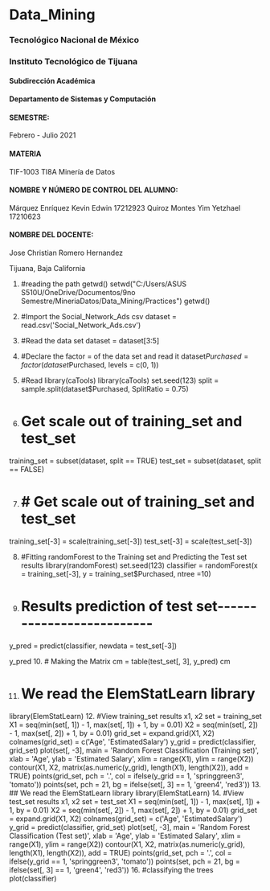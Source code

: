 # Data_Mining

### Tecnológico   Nacional   de   México
### Instituto Tecnológico de Tijuana

#### Subdirección Académica

#### Departamento de Sistemas y Computación



#### SEMESTRE:
Febrero - Julio 2021

#### MATERIA
TIF-1003 TI8A Minería de Datos


#### NOMBRE Y NÚMERO DE CONTROL DEL ALUMNO:
Márquez Enríquez Kevin Edwin		17212923
Quiroz Montes Yim Yetzhael          17210623

#### NOMBRE DEL DOCENTE:
Jose Christian Romero Hernandez


Tijuana, Baja California				
</p>


1. #reading the path
getwd()
setwd("C:/Users/ASUS S510U/OneDrive/Documentos/9no Semestre/MineriaDatos/Data_Mining/Practices")
getwd()
2. #Import the Social_Network_Ads csv
dataset = read.csv('Social_Network_Ads.csv')
3. #Read the data set
dataset = dataset[3:5]

4. #Declare the factor = of the data set and read it
dataset$Purchased = factor(dataset$Purchased, levels = c(0, 1))

5. #Read library(caTools)
library(caTools)
set.seed(123)
split = sample.split(dataset$Purchased, SplitRatio = 0.75)
6. # Get scale out of training_set and test_set
training_set = subset(dataset, split == TRUE)
test_set = subset(dataset, split == FALSE)

7. # # Get scale out of training_set and test_set
training_set[-3] = scale(training_set[-3])
test_set[-3] = scale(test_set[-3])

8. #Fitting randomForest to the Training set and Predicting the Test set results
library(randomForest)
set.seed(123)
classifier = randomForest(x = training_set[-3],
                          y = training_set$Purchased,
                          ntree =10)

9. # Results prediction of test set--------------------------
y_pred = predict(classifier, newdata = test_set[-3])

y_pred
10. # Making the Matrix 
cm = table(test_set[, 3], y_pred)
cm

11. # We read the ElemStatLearn library
library(ElemStatLearn)
12. #View training_set results x1, x2
set = training_set
X1 = seq(min(set[, 1]) - 1, max(set[, 1]) + 1, by = 0.01)
X2 = seq(min(set[, 2]) - 1, max(set[, 2]) + 1, by = 0.01)
grid_set = expand.grid(X1, X2)
colnames(grid_set) = c('Age', 'EstimatedSalary')
y_grid = predict(classifier, grid_set)
plot(set[, -3],
     main = 'Random Forest Classification (Training set)',
     xlab = 'Age', ylab = 'Estimated Salary',
     xlim = range(X1), ylim = range(X2))
contour(X1, X2, matrix(as.numeric(y_grid), length(X1), length(X2)), add =
          TRUE)
points(grid_set, pch = '.', col = ifelse(y_grid == 1, 'springgreen3',
                                         'tomato'))
points(set, pch = 21, bg = ifelse(set[, 3] == 1, 'green4', 'red3'))
13. ## We read the ElemStatLearn library
library(ElemStatLearn)
14. #View test_set results x1, x2
set = test_set
X1 = seq(min(set[, 1]) - 1, max(set[, 1]) + 1, by = 0.01)
X2 = seq(min(set[, 2]) - 1, max(set[, 2]) + 1, by = 0.01)
grid_set = expand.grid(X1, X2)
colnames(grid_set) = c('Age', 'EstimatedSalary')
y_grid = predict(classifier, grid_set)
plot(set[, -3], main = 'Random Forest Classification (Test set)',
     xlab = 'Age', ylab = 'Estimated Salary',
     xlim = range(X1), ylim = range(X2))
contour(X1, X2, matrix(as.numeric(y_grid), length(X1), length(X2)), add =
          TRUE)
points(grid_set, pch = '.', col = ifelse(y_grid == 1, 'springgreen3',
                                         'tomato'))
points(set, pch = 21, bg = ifelse(set[, 3] == 1, 'green4', 'red3'))
16. #classifying the trees
plot(classifier)